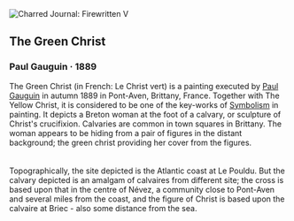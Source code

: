 <div class="artwork-of-the-day">
  <div class="container">
    <div class="img-wrapper">
      <img
        src="https://uploads3.wikiart.org/00222/images/paul-gauguin/the-green-christ-1889.jpg!Large.jpg"
        alt="Charred Journal: Firewritten V" />
    </div>
    <div class="artwork-detail">
      <div class="artwork-origin"> 
        <h2 class="artwork-name">The Green Christ</h2>
        <h3 class="artist">
          Paul Gauguin
                    ·  1889
        </h3>
      </div>
      <p class="description">
        <span class="artwork-description-text ng-binding" ng-bind-html="viewModel.ArtworkOfTheDay.Description | unsafe">The Green Christ (in French: Le Christ vert) is a painting executed by <a target="_blank" href="/en/paul-gauguin">Paul Gauguin</a> in autumn 1889 in Pont-Aven, Brittany, France. Together with The Yellow Christ, it is considered to be one of the key-works of <a target="_blank" href="/en/artists-by-art-movement/symbolism">Symbolism</a> in painting. It depicts a Breton woman at the foot of a calvary, or sculpture of Christ's crucifixion. Calvaries are common in town squares in Brittany. The woman appears to be hiding from a pair of figures in the distant background; the green christ providing her cover from the figures. <br>
<br>
<br>Topographically, the site depicted is the Atlantic coast at Le Pouldu. But the calvary depicted is an amalgam of calvaires from different site; the cross is based upon that in the centre of Névez, a community close to Pont-Aven and several miles from the coast, and the figure of Christ is based upon the calvaire at Briec - also some distance from the sea.<br></span>
                        <div class="text-shadow-container" ng-show="showShadow" style=""></div>
      </p>
    </div>
  </div>

</div>
